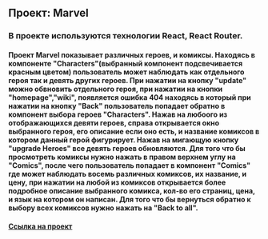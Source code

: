 ## Проект: Marvel

### В проекте используются технологии React, React Router.

#### Проект Marvel показывает различных героев, и комиксы. Находясь в компоненте "Characters"(выбранный компонент подсвечивается красным цветом) пользователь может наблюдать как отдельного героя так и девять других героев. При нажатии на кнопку "update" можно обвновить отдельного героя, при нажатии на кнопки "homepage","wiki", появляется ошибка 404 находясь в который при нажатии на кнопку "Back" пользователь попадает обратно в компонент выбора героев "Characters". Нажав на любоого из отображающихся девяти героев, справа открывается окно выбранного героя, его описание если оно есть, и название комиксов в котором данный герой фигурирует. Нажав на мигающую кнопку "upgrade Heroes" все девять героев обновляются. Для того что бы просмотреть комиксы нужно нажать в правом верхнем углу на "Comics", после чего пользователь попадает в компонент "Comics" где может наблюдать восемь различных комиксов, их название, и цену, при нажатии на любой из комиксов открывается более подробное описание выбранного комикса, кол-во его страниц, цена, и язык на котором он написан. Для того что бы вернуться обратно к выбору всех комиксов нужно нажать на "Back to all".

#### [Ссылка на проект](https://pavel-yaroslavovich.github.io/marvel/)
